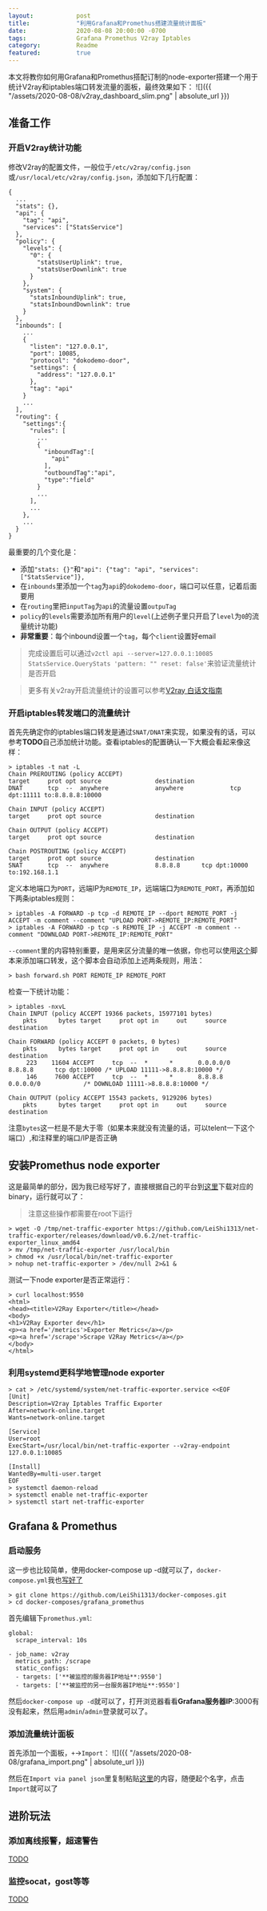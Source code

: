 ```yaml
---
layout:            post
title:             "利用Grafana和Promethus搭建流量统计面板"
date:              2020-08-08 20:00:00 -0700
tags:              Grafana Promethus V2ray Iptables
category:          Readme
featured:          true
---
```


本文将教你如何用Grafana和Promethus搭配订制的node-exporter搭建一个用于统计V2ray和iptables端口转发流量的面板，最终效果如下：
![]({{ "/assets/2020-08-08/v2ray_dashboard_slim.png" | absolute_url }})

## 准备工作

### 开启V2ray统计功能

修改V2ray的配置文件，一般位于`/etc/v2ray/config.json`或`/usr/local/etc/v2ray/config.json`，添加如下几行配置：

```
{
  ...
  "stats": {},
  "api": {
    "tag": "api",
    "services": ["StatsService"]
  },
  "policy": {
    "levels": {
      "0": {
        "statsUserUplink": true,
        "statsUserDownlink": true
      }
    },
    "system": {
      "statsInboundUplink": true,
      "statsInboundDownlink": true
    }
  },
  "inbounds": [
    ...
    {
      "listen": "127.0.0.1",
      "port": 10085,
      "protocol": "dokodemo-door",
      "settings": {
        "address": "127.0.0.1"
      },
      "tag": "api"
    }
    ...
  ],
  "routing": {
    "settings":{
      "rules": [
        ...
        {
          "inboundTag":[
            "api"
          ],
          "outboundTag":"api",
          "type":"field"
        }
        ...
      ],
      ...
    },
    ...
  }
}
```

最重要的几个变化是：
- 添加`"stats: {}"`和`"api": {"tag": "api", "services": ["StatsService"]},`
- 在`inbounds`里添加一个`tag`为`api`的`dokodemo-door`，端口可以任意，记着后面要用
- 在`routing`里把`inputTag`为`api`的流量设置`outpuTag`
- `policy`的`levels`需要添加所有用户的`level`(上述例子里只开启了`level`为`0`的流量统计功能)
- **非常重要**：每个inbound设置一个`tag`，每个`client`设置好email

> 完成设置后可以通过`v2ctl api --server=127.0.0.1:10085 StatsService.QueryStats 'pattern: "" reset: false'`来验证流量统计是否开启

> 更多有关v2ray开启流量统计的设置可以参考[V2ray 白话文指南](https://guide.v2fly.org/advanced/traffic.html#%E6%B5%81%E9%87%8F%E7%BB%9F%E8%AE%A1)


### 开启iptables转发端口的流量统计

首先先确定你的iptables端口转发是通过`SNAT/DNAT`来实现，如果没有的话，可以参考**TODO**自己添加统计功能。查看iptables的配置确认一下大概会看起来像这样：
```
> iptables -t nat -L
Chain PREROUTING (policy ACCEPT)
target     prot opt source               destination
DNAT       tcp  --  anywhere             anywhere             tcp dpt:11111 to:8.8.8.8:10000

Chain INPUT (policy ACCEPT)
target     prot opt source               destination

Chain OUTPUT (policy ACCEPT)
target     prot opt source               destination

Chain POSTROUTING (policy ACCEPT)
target     prot opt source               destination
SNAT       tcp  --  anywhere             8.8.8.8      tcp dpt:10000 to:192.168.1.1
```

定义本地端口为`PORT`，远端IP为`REMOTE_IP`，远端端口为`REMOTE_PORT`，再添加如下两条iptables规则：
```
> iptables -A FORWARD -p tcp -d REMOTE_IP --dport REMOTE_PORT -j ACCEPT -m comment --comment "UPLOAD PORT->REMOTE_IP:REMOTE_PORT"
> iptables -A FORWARD -p tcp -s REMOTE_IP -j ACCEPT -m comment --comment "DOWNLOAD PORT->REMOTE_IP:REMOTE_PORT"
```
`--comment`里的内容特别重要，是用来区分流量的唯一依据，你也可以使用[这个](https://github.com/LeiShi1313/v2ray-iptables-exporter/blob/master/forward.sh)脚本来添加端口转发，这个脚本会自动添加上述两条规则，用法：
```
> bash forward.sh PORT REMOTE_IP REMOTE_PORT
```

检查一下统计功能：
```
> iptables -nxvL
Chain INPUT (policy ACCEPT 19366 packets, 15977101 bytes)
    pkts      bytes target     prot opt in     out     source               destination

Chain FORWARD (policy ACCEPT 0 packets, 0 bytes)
    pkts      bytes target     prot opt in     out     source               destination
     223    11604 ACCEPT     tcp  --  *      *       0.0.0.0/0            8.8.8.8      tcp dpt:10000 /* UPLOAD 11111->8.8.8.8:10000 */
     146     7600 ACCEPT     tcp  --  *      *       8.8.8.8      0.0.0.0/0            /* DOWNLOAD 11111->8.8.8.8:10000 */

Chain OUTPUT (policy ACCEPT 15543 packets, 9129206 bytes)
    pkts      bytes target     prot opt in     out     source               destination
```
注意`bytes`这一栏是不是大于零（如果本来就没有流量的话，可以telent一下这个端口）,和注释里的端口/IP是否正确


## 安装Promethus node exporter

这是最简单的部分，因为我已经写好了，直接根据自己的平台到[这里]()下载对应的binary，运行就可以了：

> 注意这些操作都需要在root下运行

```
> wget -O /tmp/net-traffic-exporter https://github.com/LeiShi1313/net-traffic-exporter/releases/download/v0.6.2/net-traffic-exporter_linux_amd64
> mv /tmp/net-traffic-exporter /usr/local/bin
> chmod +x /usr/local/bin/net-traffic-exporter
> nohup net-traffic-exporter > /dev/null 2>&1 &
```


测试一下node exporter是否正常运行：
```
> curl localhost:9550
<html>
<head><title>V2Ray Exporter</title></head>
<body>
<h1>V2Ray Exporter dev</h1>
<p><a href='/metrics'>Exporter Metrics</a></p>
<p><a href='/scrape'>Scrape V2Ray Metrics</a></p>
</body>
</html>
```

### 利用systemd更科学地管理node exporter

```
> cat > /etc/systemd/system/net-traffic-exporter.service <<EOF
[Unit]
Description=V2ray Iptables Traffic Exporter
After=network-online.target
Wants=network-online.target

[Service]
User=root
ExecStart=/usr/local/bin/net-traffic-exporter --v2ray-endpoint 127.0.0.1:10085

[Install]
WantedBy=multi-user.target
EOF
> systemctl daemon-reload
> systemctl enable net-traffic-exporter
> systemctl start net-traffic-exporter
```

## Grafana & Promethus

### 启动服务

这一步也比较简单，使用docker-compose up -d就可以了，`docker-compose.yml`我也[写好了](https://github.com/LeiShi1313/docker-composes/tree/master/grafana_promethus)

```
> git clone https://github.com/LeiShi1313/docker-composes.git
> cd docker-composes/grafana_promethus
```
首先编辑下`promethus.yml`:
```
global:
  scrape_interval: 10s

- job_name: v2ray
  metrics_path: /scrape
  static_configs:
  - targets: ['**被监控的服务器IP地址**:9550']
  - targets: ['**被监控的另一台服务器IP地址**:9550']
``` 

然后`docker-compose up -d`就可以了，打开浏览器看看**Grafana服务器IP**:3000有没有起来，然后用`admin`/`admin`登录就可以了。

### 添加流量统计面板

首先添加一个面板，`+`->`Import`：
![]({{ "/assets/2020-08-08/grafana_import.png" | absolute_url }})

然后在`Import via panel json`里复制粘贴[这里](https://github.com/LeiShi1313/v2ray-iptables-exporter/blob/master/dashboard.json)的内容，随便起个名字，点击`Import`就可以了


## 进阶玩法

### 添加离线报警，超速警告
[TODO](./404.html)

### 监控socat，gost等等
[TODO](./404.html)